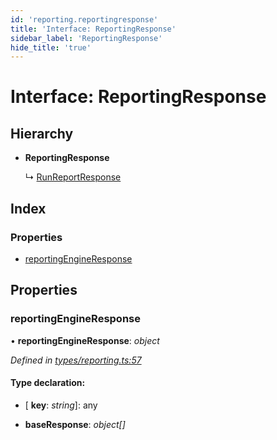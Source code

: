 ```yaml
---
id: 'reporting.reportingresponse'
title: 'Interface: ReportingResponse'
sidebar_label: 'ReportingResponse'
hide_title: 'true'
---
```


# Interface: ReportingResponse

## Hierarchy

-   **ReportingResponse**

    ↳ [RunReportResponse](reporting.runreportresponse.md)

## Index

### Properties

-   [reportingEngineResponse](reporting.reportingresponse.md#reportingengineresponse)

## Properties

### reportingEngineResponse

• **reportingEngineResponse**: _object_

_Defined in [types/reporting.ts:57](https://github.com/ELEVATORmedia/paymigo/blob/30e9201/src/types/reporting.ts#L57)_

#### Type declaration:

-   \[ **key**: _string_\]: any

-   **baseResponse**: _object[]_
